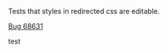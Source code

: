 Tests that styles in redirected css are editable.

[Bug 68631](https://bugs.webkit.org/show_bug.cgi?id=68631)

test
